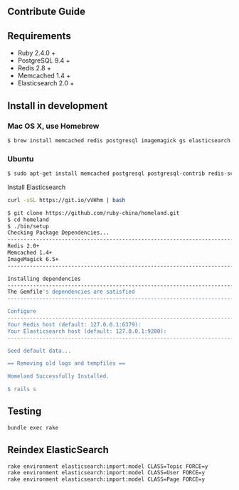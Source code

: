 Contribute Guide
----------------

## Requirements

* Ruby 2.4.0 +
* PostgreSQL 9.4 +
* Redis 2.8 +
* Memcached 1.4 +
* Elasticsearch 2.0 +

## Install in development

### Mac OS X, use Homebrew

```bash
$ brew install memcached redis postgresql imagemagick gs elasticsearch
```

### Ubuntu

```bash
$ sudo apt-get install memcached postgresql postgresql-contrib redis-server imagemagick ghostscript
```

Install Elasticsearch

```bash
curl -sSL https://git.io/vVHhm | bash
```

```bash
$ git clone https://github.com/ruby-china/homeland.git
$ cd homeland
$ ./bin/setup
Checking Package Dependencies...
--------------------------------------------------------------------------------
Redis 2.0+                                                                 [Yes]
Memcached 1.4+                                                             [Yes]
ImageMagick 6.5+                                                           [Yes]
--------------------------------------------------------------------------------

Installing dependencies
--------------------------------------------------------------------------------
The Gemfile's dependencies are satisfied
--------------------------------------------------------------------------------

Configure
--------------------------------------------------------------------------------
Your Redis host (default: 127.0.0.1:6379):
Your Elasticsearch host (default: 127.0.0.1:9200):
--------------------------------------------------------------------------------

Seed default data...                                                      [Done]

== Removing old logs and tempfiles ==

Homeland Successfully Installed.

$ rails s
```

## Testing

```bash
bundle exec rake
```

## Reindex ElasticSearch

```bash
rake environment elasticsearch:import:model CLASS=Topic FORCE=y
rake environment elasticsearch:import:model CLASS=User FORCE=y
rake environment elasticsearch:import:model CLASS=Page FORCE=y
```
